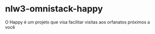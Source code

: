 # nlw3-omnistack-happy

O Happy é um projeto que visa facilitar visitas aos orfanatos próximos a você
